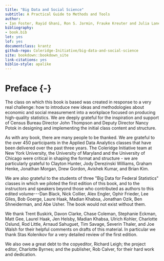 ```yaml
---
title: "Big Data and Social Science"
subtitle: A Practical Guide to Methods and Tools
author:
- Ian Foster, Rayid Ghani, Ron S. Jarmin, Frauke Kreuter and Julia Lane
bibliography:
- book.bib
lot: yes
lof: yes
documentclass: krantz
github-repo: Coleridge-Initiative/big-data-and-social-science
site: bookdown::bookdown_site
link-citations: yes
biblio-style: apalike
---
```


# Preface {-}

The class on which this book is based was created in response to a very real challenge: how to introduce new ideas and methodologies about economic and social measurement into a workplace focused on producing high-quality statistics.  We are deeply grateful for the inspiration and support of Census Bureau Director John Thompson and Deputy Director Nancy Potok in designing and implementing the initial class content and structure.

As with any book, there are many people to be thanked. We are grateful to the over 450 participants in the Applied Data Analytics classes that have been delivered over the past three years. The Coleridge Initiative team at New York University, the University of Maryland and the University of Chicago were critical in shaping the format and structure - we are particularly grateful to Clayton Hunter, Jody Derezinski Williams, Graham Henke, Jonathan Morgan, Drew Gordon, Avishek Kumar, and Brian Kim.

We are also grateful to the students of three "Big Data for Federal Statistics" classes in which we piloted the first edition of this book, and to the instructors and speakers beyond those who  contributed as authors to this edited volume---Dan Black, Nick Collier, Alex Engler, Ophir Frieder, Lee Giles, Bob Goerge, Laure Haak, Madian Khabsa, Jonathan Ozik, Ben Shneiderman, and Abe Usher. The book would not exist without them.

We thank Trent Buskirk, Davon Clarke, Chase Coleman, Stephanie Eckman, Matt Gee, Laurel Haak, Jen Helsby, Madian Khabsa, Ulrich Kohler, Charlotte Oslund, Rod Little, Arnaud Sahuguet, Tim Savage, Severin Thaler, and Joe Walsh for their helpful comments on drafts of this material. In particular we thank Stas Kolenikov for a very detailed review of the first edition.

We also owe a great debt to the copyeditor, Richard Leigh; the project editor, Charlotte Byrnes; and the publisher, Rob Calver, for their hard work and dedication.
